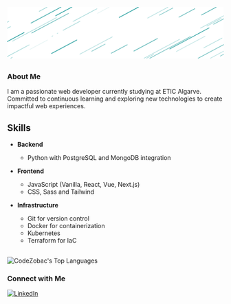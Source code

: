 <img src='public/nome-svg.svg' />

##

### About Me

I am a passionate web developer currently studying at ETIC Algarve. Committed to continuous learning and exploring new technologies to create impactful web experiences.
## Skills

- **Backend**  
    - Python with PostgreSQL and MongoDB integration

- **Frontend**  
    - JavaScript (Vanilla, React, Vue, Next.js)
    - CSS, Sass and Tailwind

- **Infrastructure**  
    - Git for version control
    - Docker for containerization
    - Kubernetes
    - Terraform for IaC

##

![CodeZobac's Top Languages](https://github-readme-stats.vercel.app/api/top-langs/?username=CodeZobac&theme=vue-dark&show_icons=true&hide_border=true&layout=compact)

### Connect with Me

[![LinkedIn](https://img.shields.io/badge/LinkedIn-Afonso_Caboz-blue)](https://www.linkedin.com/in/afonsocaboz/)



